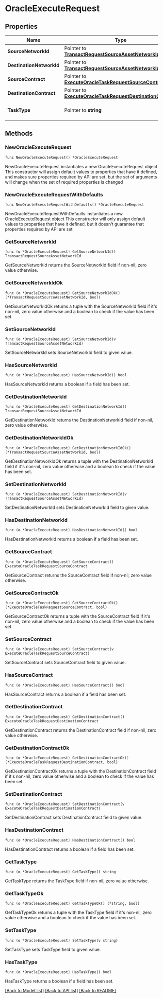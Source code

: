 # OracleExecuteRequest

## Properties

Name | Type | Description | Notes
------------ | ------------- | ------------- | -------------
**SourceNetworkId** | Pointer to [**TransactRequestSourceAssetNetworkId**](TransactRequestSourceAssetNetworkId.md) |  | [optional] 
**DestinationNetworkId** | Pointer to [**TransactRequestSourceAssetNetworkId**](TransactRequestSourceAssetNetworkId.md) |  | [optional] 
**SourceContract** | Pointer to [**ExecuteOracleTaskRequestSourceContract**](ExecuteOracleTaskRequestSourceContract.md) |  | [optional] 
**DestinationContract** | Pointer to [**ExecuteOracleTaskRequestDestinationContract**](ExecuteOracleTaskRequestDestinationContract.md) |  | [optional] 
**TaskType** | Pointer to **string** | The type of task to be registered. | [optional] 

## Methods

### NewOracleExecuteRequest

`func NewOracleExecuteRequest() *OracleExecuteRequest`

NewOracleExecuteRequest instantiates a new OracleExecuteRequest object
This constructor will assign default values to properties that have it defined,
and makes sure properties required by API are set, but the set of arguments
will change when the set of required properties is changed

### NewOracleExecuteRequestWithDefaults

`func NewOracleExecuteRequestWithDefaults() *OracleExecuteRequest`

NewOracleExecuteRequestWithDefaults instantiates a new OracleExecuteRequest object
This constructor will only assign default values to properties that have it defined,
but it doesn't guarantee that properties required by API are set

### GetSourceNetworkId

`func (o *OracleExecuteRequest) GetSourceNetworkId() TransactRequestSourceAssetNetworkId`

GetSourceNetworkId returns the SourceNetworkId field if non-nil, zero value otherwise.

### GetSourceNetworkIdOk

`func (o *OracleExecuteRequest) GetSourceNetworkIdOk() (*TransactRequestSourceAssetNetworkId, bool)`

GetSourceNetworkIdOk returns a tuple with the SourceNetworkId field if it's non-nil, zero value otherwise
and a boolean to check if the value has been set.

### SetSourceNetworkId

`func (o *OracleExecuteRequest) SetSourceNetworkId(v TransactRequestSourceAssetNetworkId)`

SetSourceNetworkId sets SourceNetworkId field to given value.

### HasSourceNetworkId

`func (o *OracleExecuteRequest) HasSourceNetworkId() bool`

HasSourceNetworkId returns a boolean if a field has been set.

### GetDestinationNetworkId

`func (o *OracleExecuteRequest) GetDestinationNetworkId() TransactRequestSourceAssetNetworkId`

GetDestinationNetworkId returns the DestinationNetworkId field if non-nil, zero value otherwise.

### GetDestinationNetworkIdOk

`func (o *OracleExecuteRequest) GetDestinationNetworkIdOk() (*TransactRequestSourceAssetNetworkId, bool)`

GetDestinationNetworkIdOk returns a tuple with the DestinationNetworkId field if it's non-nil, zero value otherwise
and a boolean to check if the value has been set.

### SetDestinationNetworkId

`func (o *OracleExecuteRequest) SetDestinationNetworkId(v TransactRequestSourceAssetNetworkId)`

SetDestinationNetworkId sets DestinationNetworkId field to given value.

### HasDestinationNetworkId

`func (o *OracleExecuteRequest) HasDestinationNetworkId() bool`

HasDestinationNetworkId returns a boolean if a field has been set.

### GetSourceContract

`func (o *OracleExecuteRequest) GetSourceContract() ExecuteOracleTaskRequestSourceContract`

GetSourceContract returns the SourceContract field if non-nil, zero value otherwise.

### GetSourceContractOk

`func (o *OracleExecuteRequest) GetSourceContractOk() (*ExecuteOracleTaskRequestSourceContract, bool)`

GetSourceContractOk returns a tuple with the SourceContract field if it's non-nil, zero value otherwise
and a boolean to check if the value has been set.

### SetSourceContract

`func (o *OracleExecuteRequest) SetSourceContract(v ExecuteOracleTaskRequestSourceContract)`

SetSourceContract sets SourceContract field to given value.

### HasSourceContract

`func (o *OracleExecuteRequest) HasSourceContract() bool`

HasSourceContract returns a boolean if a field has been set.

### GetDestinationContract

`func (o *OracleExecuteRequest) GetDestinationContract() ExecuteOracleTaskRequestDestinationContract`

GetDestinationContract returns the DestinationContract field if non-nil, zero value otherwise.

### GetDestinationContractOk

`func (o *OracleExecuteRequest) GetDestinationContractOk() (*ExecuteOracleTaskRequestDestinationContract, bool)`

GetDestinationContractOk returns a tuple with the DestinationContract field if it's non-nil, zero value otherwise
and a boolean to check if the value has been set.

### SetDestinationContract

`func (o *OracleExecuteRequest) SetDestinationContract(v ExecuteOracleTaskRequestDestinationContract)`

SetDestinationContract sets DestinationContract field to given value.

### HasDestinationContract

`func (o *OracleExecuteRequest) HasDestinationContract() bool`

HasDestinationContract returns a boolean if a field has been set.

### GetTaskType

`func (o *OracleExecuteRequest) GetTaskType() string`

GetTaskType returns the TaskType field if non-nil, zero value otherwise.

### GetTaskTypeOk

`func (o *OracleExecuteRequest) GetTaskTypeOk() (*string, bool)`

GetTaskTypeOk returns a tuple with the TaskType field if it's non-nil, zero value otherwise
and a boolean to check if the value has been set.

### SetTaskType

`func (o *OracleExecuteRequest) SetTaskType(v string)`

SetTaskType sets TaskType field to given value.

### HasTaskType

`func (o *OracleExecuteRequest) HasTaskType() bool`

HasTaskType returns a boolean if a field has been set.


[[Back to Model list]](../README.md#documentation-for-models) [[Back to API list]](../README.md#documentation-for-api-endpoints) [[Back to README]](../README.md)


